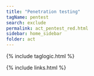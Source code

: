 ```yaml
---
title: "Penetration testing"
tagName: pentest
search: exclude
permalink: act_pentest_red.html
sidebar: home_sidebar
folder: act
---
```

{% include taglogic.html %}

{% include links.html %}
